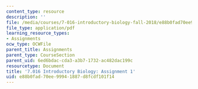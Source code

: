 ```yaml
---
content_type: resource
description: ''
file: /media/courses/7-016-introductory-biology-fall-2018/e88b0fad70ee99941887d8fcdf101f14_MIT7_016F18PS1.pdf
file_type: application/pdf
learning_resource_types:
- Assignments
ocw_type: OCWFile
parent_title: Assignments
parent_type: CourseSection
parent_uid: 6ed6bdac-cda3-a3b7-1732-ac482dac199c
resourcetype: Document
title: '7.016 Introductory Biology: Assignment 1'
uid: e88b0fad-70ee-9994-1887-d8fcdf101f14
---
```

